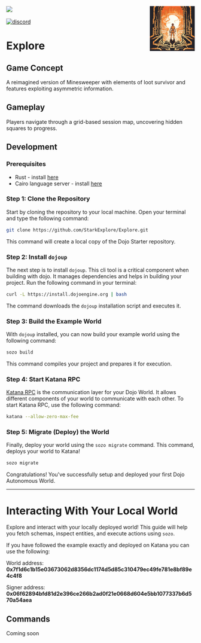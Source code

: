 <picture>
  <img alt="Explore logo" align="right" width="120" src=".github/explore.png">
</picture>

<a href="https://github.com/starkexplore/explore">
<img src="https://img.shields.io/github/stars/starkexplore/explore?style=social"/>
</a>

[![discord](https://img.shields.io/badge/join-dojo-green?logo=discord&logoColor=white)](https://discord.gg/wW7UtwFW)


# Explore

## Game Concept

A reimagined version of Minesweeper with elements of loot survivor and features exploiting asymmetric information.

## Gameplay

Players navigate through a grid-based session map, uncovering hidden squares to progress. 

## Development

### Prerequisites

- Rust - install [here](https://www.rust-lang.org/tools/install)
- Cairo language server - install [here](https://book.dojoengine.org/development/setup.html#3-setup-cairo-vscode-extension)

### Step 1: Clone the Repository

Start by cloning the repository to your local machine. Open your terminal and type the following command:

```bash
git clone https://github.com/StarkExplore/Explore.git
```

This command will create a local copy of the Dojo Starter repository.

### Step 2: Install `dojoup`

The next step is to install `dojoup`. This cli tool is a critical component when building with dojo. It manages dependencies and helps in building your project. Run the following command in your terminal:

```bash
curl -L https://install.dojoengine.org | bash
```

The command downloads the `dojoup` installation script and executes it.

### Step 3: Build the Example World

With `dojoup` installed, you can now build your example world using the following command:

```bash
sozo build
```

This command compiles your project and prepares it for execution.

### Step 4: Start Katana RPC

[Katana RPC](https://book.dojoengine.org/framework/katana/overview.html) is the communication layer for your Dojo World. It allows different components of your world to communicate with each other. To start Katana RPC, use the following command:

```bash
katana --allow-zero-max-fee
```

### Step 5: Migrate (Deploy) the World

Finally, deploy your world using the `sozo migrate` command. This command, deploys your world to Katana!

```bash
sozo migrate
```

Congratulations! You've successfully setup and deployed your first Dojo Autonomous World.

---

# Interacting With Your Local World

Explore and interact with your locally deployed world! This guide will help you fetch schemas, inspect entities, and execute actions using `sozo`.

If you have followed the example exactly and deployed on Katana you can use the following:

World address: **0x7f1d6c1b15e03673062d8356dc1174d5d85c310479ec49fe781e8bf89e4c4f8**

Signer address: **0x06f62894bfd81d2e396ce266b2ad0f21e0668d604e5bb1077337b6d570a54aea**

## Commands

Coming soon